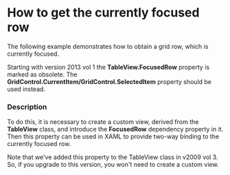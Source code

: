 # How to get the currently focused row


<p>The following example demonstrates how to obtain a grid row, which is currently focused.</p><p>Starting with version 2013 vol 1 the <strong>TableView</strong><strong>.</strong><strong>FocusedRow</strong> property is marked as obsolete. The <strong>GridControl.</strong><strong>CurrentItem/GridControl.SelectedItem</strong> property should be used instead.</p><p></p>


<h3>Description</h3>

<p>To do this, it is necessary to create a custom view, derived from the <strong>TableView</strong> class, and introduce the <strong>FocusedRow</strong> dependency property in it. Then this property can be used in XAML to provide two-way binding to the currently focused row.</p><p>Note that we&#39;ve added this property to the TableView class in v2009 vol 3. So, if you upgrade to this version, you won&#39;t need to create a custom view.</p>

<br/>


